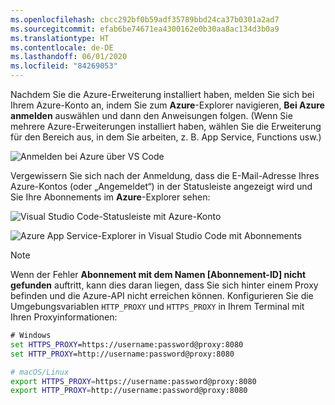 ```yaml
---
ms.openlocfilehash: cbcc292bf0b59adf35789bbd24ca37b0301a2ad7
ms.sourcegitcommit: efab6be74671ea4300162e0b30aa8ac134d3b0a9
ms.translationtype: HT
ms.contentlocale: de-DE
ms.lasthandoff: 06/01/2020
ms.locfileid: "84269053"
---
```

Nachdem Sie die Azure-Erweiterung installiert haben, melden Sie sich bei Ihrem Azure-Konto an, indem Sie zum **Azure**-Explorer navigieren, **Bei Azure anmelden** auswählen und dann den Anweisungen folgen. (Wenn Sie mehrere Azure-Erweiterungen installiert haben, wählen Sie die Erweiterung für den Bereich aus, in dem Sie arbeiten, z. B. App Service, Functions usw.)

![Anmelden bei Azure über VS Code](../media/deploy-azure/sign-in-to-azure-through-visual-studio-code.png)

Vergewissern Sie sich nach der Anmeldung, dass die E-Mail-Adresse Ihres Azure-Kontos (oder „Angemeldet“) in der Statusleiste angezeigt wird und Sie Ihre Abonnements im **Azure**-Explorer sehen:

![Visual Studio Code-Statusleiste mit Azure-Konto](../media/deploy-azure/azure-account-status-bar-in-visual-studio-code.png)

![Azure App Service-Explorer in Visual Studio Code mit Abonnements](../media/deploy-azure/view-azure-subscription-in-visual-studio-code-app-service-explorer.png)

> [!NOTE]
> Wenn der Fehler **Abonnement mit dem Namen [Abonnement-ID] nicht gefunden** auftritt, kann dies daran liegen, dass Sie sich hinter einem Proxy befinden und die Azure-API nicht erreichen können. Konfigurieren Sie die Umgebungsvariablen `HTTP_PROXY` und `HTTPS_PROXY` in Ihrem Terminal mit Ihren Proxyinformationen:
>
> ```cmd
> # Windows
> set HTTPS_PROXY=https://username:password@proxy:8080
> set HTTP_PROXY=http://username:password@proxy:8080
> ```
>
> ```bash
> # macOS/Linux
> export HTTPS_PROXY=https://username:password@proxy:8080
> export HTTP_PROXY=http://username:password@proxy:8080
> ```
